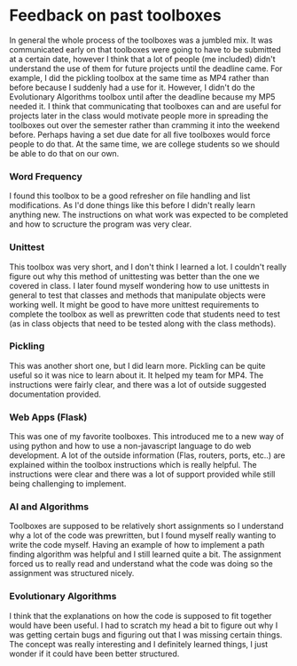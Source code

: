 # Feedback on past toolboxes
In general the whole process of the toolboxes was a jumbled mix. It was communicated early on that toolboxes were going to have to be submitted at a certain date, however I think that a lot of people (me included) didn't understand the use of them for future projects until the deadline came. For example, I did the pickling toolbox at the same time as MP4 rather than before because I suddenly had a use for it. However, I didn't do the Evolutionary Algorithms toolbox until after the deadline because my MP5 needed it.
I think that communicating that toolboxes can and are useful for projects later in the class would motivate people more in spreading the toolboxes out over the semester rather than cramming it into the weekend before. Perhaps having a set due date for all five toolboxes would force people to do that. At the same time, we are college students so we should be able to do that on our own.

### Word Frequency
I found this toolbox to be a good refresher on file handling and list modifications. As I'd done things like this before I didn't really learn anything new. The instructions on what work was expected to be completed and how to scructure the program was very clear.

### Unittest
This toolbox was very short, and I don't think I learned a lot. I couldn't really figure out why this method of unittesting was better than the one we covered in class. I later found myself wondering how to use unittests in general to test that classes and methods that manipulate objects were working well.
It might be good to have more unittest requirements to complete the toolbox as well as prewritten code that students need to test (as in class objects that need to be tested along with the class methods).

### Pickling
This was another short one, but I did learn more. Pickling can be quite useful so it was nice to learn about it. It helped my team for MP4. The instructions were fairly clear, and there was a lot of outside suggested documentation provided.

### Web Apps (Flask)
This was one of my favorite toolboxes. This introduced me to a new way of using python and how to use a non-javascript language to do web development. 
A lot of the outside information (Flas, routers, ports, etc..) are explained within the toolbox instructions which is really helpful. The instructions were clear and there was a lot of support provided while still being challenging to implement.

### AI and Algorithms
Toolboxes are supposed to be relatively short assignments so I understand why a lot of the code was prewritten, but I found myself really wanting to write the code myself. Having an example of how to implement a path finding algorithm was helpful and I still learned quite a bit. The assignment forced us to really read and understand what the code was doing so the assignment was structured nicely.

### Evolutionary Algorithms
I think that the explanations on how the code is supposed to fit together would have been useful. I had to scratch my head a bit to figure out why I was getting certain bugs and figuring out that I was missing certain things. The concept was really interesting and I definitely learned things, I just wonder if it could have been better structured.
